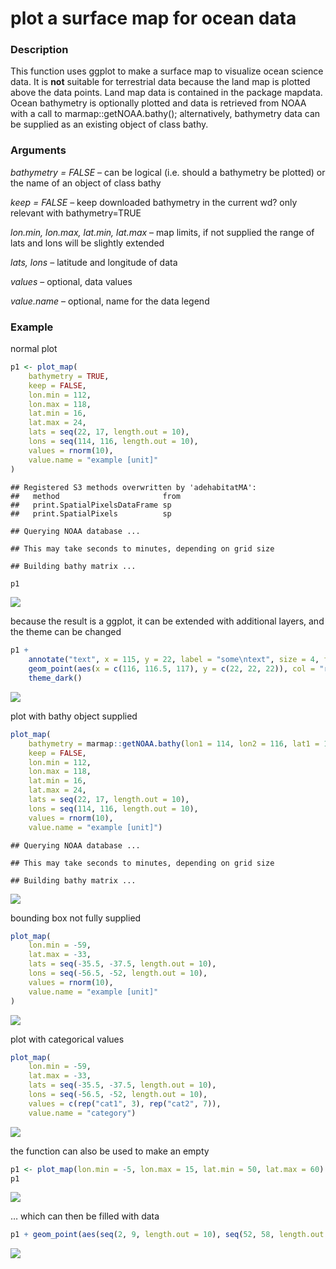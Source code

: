 plot a surface map for ocean data
================

### Description

This function uses ggplot to make a surface map to visualize ocean
science data. It is **not** suitable for terrestrial data because the
land map is plotted above the data points. Land map data is contained in
the package mapdata. Ocean bathymetry is optionally plotted and data is
retrieved from NOAA with a call to marmap::getNOAA.bathy();
alternatively, bathymetry data can be supplied as an existing object of
class bathy.

### Arguments

*bathymetry = FALSE* – can be logical (i.e. should a bathymetry be
plotted) or the name of an object of class bathy

*keep = FALSE* – keep downloaded bathymetry in the current wd? only
relevant with bathymetry=TRUE

*lon.min, lon.max, lat.min, lat.max* – map limits, if not supplied the
range of lats and lons will be slightly extended

*lats, lons* – latitude and longitude of data

*values* – optional, data values

*value.name* – optional, name for the data legend

### Example

normal plot

``` r
p1 <- plot_map(
    bathymetry = TRUE,
    keep = FALSE,
    lon.min = 112,
    lon.max = 118,
    lat.min = 16,
    lat.max = 24,
    lats = seq(22, 17, length.out = 10),
    lons = seq(114, 116, length.out = 10),
    values = rnorm(10),
    value.name = "example [unit]"
)
```

    ## Registered S3 methods overwritten by 'adehabitatMA':
    ##   method                       from
    ##   print.SpatialPixelsDataFrame sp  
    ##   print.SpatialPixels          sp

    ## Querying NOAA database ...

    ## This may take seconds to minutes, depending on grid size

    ## Building bathy matrix ...

``` r
p1
```

![](README_files/figure-gfm/example-1.png)<!-- -->

because the result is a ggplot, it can be extended with additional
layers, and the theme can be changed

``` r
p1 +
    annotate("text", x = 115, y = 22, label = "some\ntext", size = 4, fontface = "bold") +
    geom_point(aes(x = c(116, 116.5, 117), y = c(22, 22, 22)), col = "red", size = 4) +
    theme_dark()
```

![](README_files/figure-gfm/example3-1.png)<!-- -->

plot with bathy object supplied

``` r
plot_map(
    bathymetry = marmap::getNOAA.bathy(lon1 = 114, lon2 = 116, lat1 = 18, lat2 = 20, resolution = 1),
    keep = FALSE,
    lon.min = 112,
    lon.max = 118,
    lat.min = 16,
    lat.max = 24,
    lats = seq(22, 17, length.out = 10),
    lons = seq(114, 116, length.out = 10),
    values = rnorm(10),
    value.name = "example [unit]")
```

    ## Querying NOAA database ...

    ## This may take seconds to minutes, depending on grid size

    ## Building bathy matrix ...

![](README_files/figure-gfm/example4-1.png)<!-- -->

bounding box not fully supplied

``` r
plot_map(
    lon.min = -59, 
    lat.max = -33,
    lats = seq(-35.5, -37.5, length.out = 10),
    lons = seq(-56.5, -52, length.out = 10),
    values = rnorm(10),
    value.name = "example [unit]"
)
```

![](README_files/figure-gfm/example2-1.png)<!-- -->

plot with categorical values

``` r
plot_map(
    lon.min = -59, 
    lat.max = -33,
    lats = seq(-35.5, -37.5, length.out = 10),
    lons = seq(-56.5, -52, length.out = 10),
    values = c(rep("cat1", 3), rep("cat2", 7)),
    value.name = "category")
```

![](README_files/figure-gfm/example5-1.png)<!-- -->

the function can also be used to make an empty

``` r
p1 <- plot_map(lon.min = -5, lon.max = 15, lat.min = 50, lat.max = 60)
p1
```

![](README_files/figure-gfm/example6-1.png)<!-- -->

… which can then be filled with data

``` r
p1 + geom_point(aes(seq(2, 9, length.out = 10), seq(52, 58, length.out = 10), col = rnorm(10)))
```

![](README_files/figure-gfm/example7-1.png)<!-- -->
